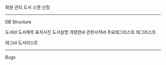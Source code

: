회원 관리
도서 스캔 신청

---

DB Structure

도서id 도서제목 표지사진 도서설명 개정판id 관련서적id 주요태그리스트 태그리스트

태그id 도서리스트

---

Bugs
